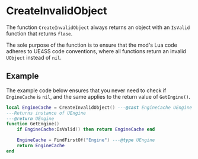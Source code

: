 # CreateInvalidObject

The function `CreateInvalidObject` always returns an object with an `IsValid` function that returns `flase`.

The sole purpose of the function is to ensure that the mod's Lua code adheres to UE4SS code conventions, where all functions return an invalid `UObject` instead of `nil`.

## Example
The example code below ensures that you never need to check if `EngineCache` is `nil`, and the same applies to the return value of `GetEngine()`.
```lua
local EngineCache = CreateInvalidObject() ---@cast EngineCache UEngine
---Returns instance of UEngine
---@return UEngine
function GetEngine()
    if EngineCache:IsValid() then return EngineCache end

    EngineCache = FindFirstOf("Engine") ---@type UEngine
    return EngineCache
end
```